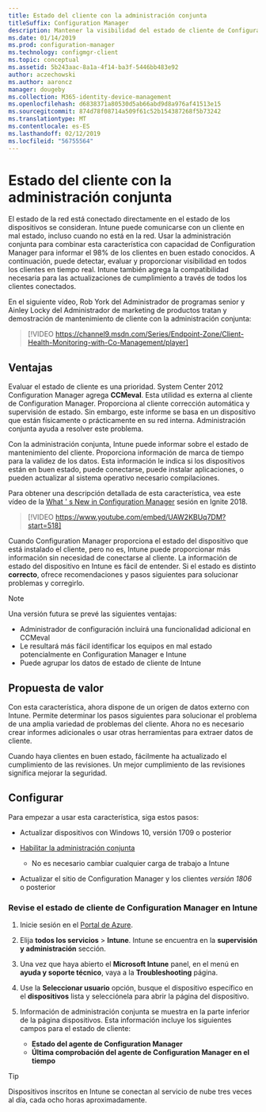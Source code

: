 ```yaml
---
title: Estado del cliente con la administración conjunta
titleSuffix: Configuration Manager
description: Mantener la visibilidad del estado de cliente de Configuration Manager desde el portal de Intune en Azure
ms.date: 01/14/2019
ms.prod: configuration-manager
ms.technology: configmgr-client
ms.topic: conceptual
ms.assetid: 5b243aac-8a1a-4f14-ba3f-5446bb483e92
author: aczechowski
ms.author: aaroncz
manager: dougeby
ms.collection: M365-identity-device-management
ms.openlocfilehash: d6838371a80530d5ab66abd9d8a976af41513e15
ms.sourcegitcommit: 874d78f08714a509f61c52b154387268f5b73242
ms.translationtype: MT
ms.contentlocale: es-ES
ms.lasthandoff: 02/12/2019
ms.locfileid: "56755564"
---
```

# <a name="client-health-with-co-management"></a>Estado del cliente con la administración conjunta

El estado de la red está conectado directamente en el estado de los dispositivos se consideran. Intune puede comunicarse con un cliente en mal estado, incluso cuando no está en la red. Usar la administración conjunta para combinar esta característica con capacidad de Configuration Manager para informar el 98% de los clientes en buen estado conocidos. A continuación, puede detectar, evaluar y proporcionar visibilidad en todos los clientes en tiempo real. Intune también agrega la compatibilidad necesaria para las actualizaciones de cumplimiento a través de todos los clientes conectados.

En el siguiente vídeo, Rob York del Administrador de programas senior y Ainley Locky del Administrador de marketing de productos tratan y demostración de mantenimiento de cliente con la administración conjunta:

> [!VIDEO https://channel9.msdn.com/Series/Endpoint-Zone/Client-Health-Monitoring-with-Co-Management/player]



## <a name="benefits"></a>Ventajas

Evaluar el estado de cliente es una prioridad. System Center 2012 Configuration Manager agrega **CCMeval**. Esta utilidad es externa al cliente de Configuration Manager. Proporciona al cliente corrección automática y supervisión de estado. Sin embargo, este informe se basa en un dispositivo que están físicamente o prácticamente en su red interna. Administración conjunta ayuda a resolver este problema.

Con la administración conjunta, Intune puede informar sobre el estado de mantenimiento del cliente. Proporciona información de marca de tiempo para la validez de los datos. Esta información le indica si los dispositivos están en buen estado, puede conectarse, puede instalar aplicaciones, o pueden actualizar al sistema operativo necesario compilaciones. 

Para obtener una descripción detallada de esta característica, vea este vídeo de la [What ' s New in Configuration Manager](https://myignite.techcommunity.microsoft.com/sessions/64591) sesión en Ignite 2018.

> [!VIDEO https://www.youtube.com/embed/UAW2KBUq7DM?start=518]


Cuando Configuration Manager proporciona el estado del dispositivo que está instalado el cliente, pero no es, Intune puede proporcionar más información sin necesidad de conectarse al cliente. La información de estado del dispositivo en Intune es fácil de entender. Si el estado es distinto **correcto**, ofrece recomendaciones y pasos siguientes para solucionar problemas y corregirlo.

> [!Note]  
> Una versión futura se prevé las siguientes ventajas:
> - Administrador de configuración incluirá una funcionalidad adicional en CCMeval  
> - Le resultará más fácil identificar los equipos en mal estado potencialmente en Configuration Manager e Intune  
> - Puede agrupar los datos de estado de cliente de Intune  



## <a name="value-proposition"></a>Propuesta de valor

Con esta característica, ahora dispone de un origen de datos externo con Intune. Permite determinar los pasos siguientes para solucionar el problema de una amplia variedad de problemas del cliente. Ahora no es necesario crear informes adicionales o usar otras herramientas para extraer datos de cliente.

Cuando haya clientes en buen estado, fácilmente ha actualizado el cumplimiento de las revisiones. Un mejor cumplimiento de las revisiones significa mejorar la seguridad.



## <a name="configure"></a>Configurar

Para empezar a usar esta característica, siga estos pasos:

- Actualizar dispositivos con Windows 10, versión 1709 o posterior  

- [Habilitar la administración conjunta](/sccm/comanage/how-to-enable)  
    - No es necesario cambiar cualquier carga de trabajo a Intune  

- Actualizar el sitio de Configuration Manager y los clientes *versión 1806* o posterior  


### <a name="review-configuration-manager-client-health-in-intune"></a>Revise el estado de cliente de Configuration Manager en Intune

1. Inicie sesión en el [Portal de Azure](https://portal.azure.com/).  

2. Elija **todos los servicios** > **Intune**. Intune se encuentra en la **supervisión y administración** sección.  

3. Una vez que haya abierto el **Microsoft Intune** panel, en el menú en **ayuda y soporte técnico**, vaya a la **Troubleshooting** página.  

4. Use la **Seleccionar usuario** opción, busque el dispositivo específico en el **dispositivos** lista y selecciónela para abrir la página del dispositivo.  

5. Información de administración conjunta se muestra en la parte inferior de la página dispositivos. Esta información incluye los siguientes campos para el estado de cliente:  
    - **Estado del agente de Configuration Manager**  
    - **Última comprobación del agente de Configuration Manager en el tiempo**  

> [!Tip]  
> Dispositivos inscritos en Intune se conectan al servicio de nube tres veces al día, cada ocho horas aproximadamente. 
